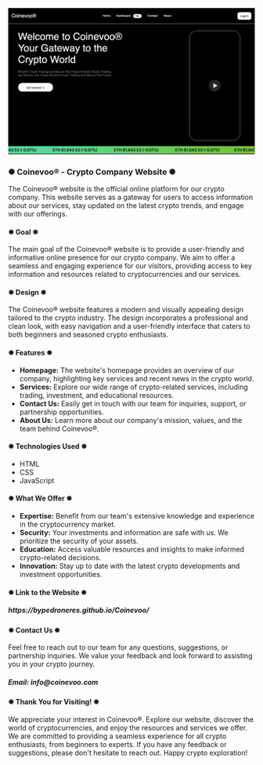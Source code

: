 <div class="image-container">
  <img class="CoverImagee" src="assets/homepage.png" alt="Cover">
</div>

<h3>✺ Coinevoo® - Crypto Company Website ✺</h3>

The Coinevoo® website is the official online platform for our crypto company. This website serves as a gateway for users to access information about our services, stay updated on the latest crypto trends, and engage with our offerings.

<h4>✹ Goal ✹</h4>

The main goal of the Coinevoo® website is to provide a user-friendly and informative online presence for our crypto company. We aim to offer a seamless and engaging experience for our visitors, providing access to key information and resources related to cryptocurrencies and our services.

<h4>✹ Design ✹</h4>

The Coinevoo® website features a modern and visually appealing design tailored to the crypto industry. The design incorporates a professional and clean look, with easy navigation and a user-friendly interface that caters to both beginners and seasoned crypto enthusiasts.

<h4>✹ Features ✹</h4>

* <b>Homepage:</b> The website's homepage provides an overview of our company, highlighting key services and recent news in the crypto world.
* <b>Services:</b> Explore our wide range of crypto-related services, including trading, investment, and educational resources.
* <b>Contact Us:</b> Easily get in touch with our team for inquiries, support, or partnership opportunities.
* <b>About Us:</b> Learn more about our company's mission, values, and the team behind Coinevoo®.

<h4>✹ Technologies Used ✹</h4>

* HTML
* CSS
* JavaScript

<h4>✹ What We Offer ✹</h4>

* <b>Expertise:</b> Benefit from our team's extensive knowledge and experience in the cryptocurrency market.
* <b>Security:</b> Your investments and information are safe with us. We prioritize the security of your assets.
* <b>Education:</b> Access valuable resources and insights to make informed crypto-related decisions.
* <b>Innovation:</b> Stay up to date with the latest crypto developments and investment opportunities.

<h4>✹ Link to the Website ✹</h4>

<h5>https://bypedroneres.github.io/Coinevoo/</h5>

<h4>✹ Contact Us ✹</h4>

Feel free to reach out to our team for any questions, suggestions, or partnership inquiries. We value your feedback and look forward to assisting you in your crypto journey.

<h5>Email: info@coinevoo.com</h5>

<h4>✹ Thank You for Visiting! ✹</h4>

We appreciate your interest in Coinevoo®. Explore our website, discover the world of cryptocurrencies, and enjoy the resources and services we offer. We are committed to providing a seamless experience for all crypto enthusiasts, from beginners to experts. If you have any feedback or suggestions, please don't hesitate to reach out. Happy crypto exploration!
